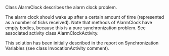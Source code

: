 Class AlarmClock describes the alarm clock problem.

The alarm clock should wake up after a certain amount of time (represented as a number of ticks received).
Note that methods of AlarmClock have empty bodies, because this is a pure synchronization problem. See associated activity class AlarmClockActivity.

This solution has been initially described in the report on Synchronization Variables (see class InvocationActivity comment).